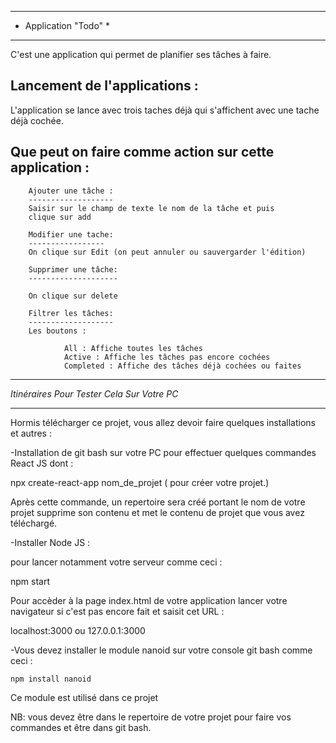 **********************
* Application "Todo" *
**********************

C'est une application qui permet de planifier ses tâches à faire.

Lancement de l'applications :
-----------------------------

L'application se lance avec trois taches déjà qui s'affichent
avec une tache déjà cochée.


Que peut on faire comme action sur cette application :
-------------------------------------------------------

		Ajouter une tâche :
		-------------------
		Saisir sur le champ de texte le nom de la tâche et puis
		clique sur add
		
		Modifier une tache:
		-----------------
		On clique sur Edit (on peut annuler ou sauvergarder l'édition)
		
		Supprimer une tâche:
		--------------------
		
		On clique sur delete
		
		Filtrer les tâches:
		-------------------
		Les boutons :
		
				All : Affiche toutes les tâches
				Active : Affiche les tâches pas encore cochées
				Completed : Affiche des tâches déjà cochées ou faites
				
				
		
*******************************************
*Itinéraires Pour Tester Cela Sur Votre PC*	
*******************************************
Hormis télécharger ce projet, vous allez devoir faire quelques
installations et autres :

-Installation de git bash sur votre PC pour effectuer 
quelques commandes React JS  dont : 

npx create-react-app nom_de_projet (
pour créer votre projet.)

Après cette commande, un repertoire sera créé portant
le nom de votre projet supprime son contenu et met
le contenu de projet que vous avez téléchargé.


-Installer Node JS : 

pour lancer notamment votre serveur comme ceci :

npm start 

Pour accèder à la page index.html de votre application 
lancer votre navigateur si c'est pas encore fait et saisit
cet URL :

localhost:3000 ou 127.0.0.1:3000



	
-Vous devez installer le module nanoid sur votre console git bash
comme ceci :  
	
	npm install nanoid
	
Ce module est utilisé dans ce projet



NB: vous devez être dans le repertoire de votre projet
    pour faire vos commandes et être dans  git bash.